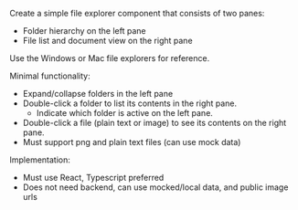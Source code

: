 Create a simple file explorer component that consists of two panes:

- Folder hierarchy on the left pane
- File list and document view on the right pane

Use the Windows or Mac file explorers for reference.

Minimal functionality:

- Expand/collapse folders in the left pane
- Double-click a folder to list its contents in the right pane.
    - Indicate which folder is active on the left pane.
- Double-click a file (plain text or image) to see its contents on the right pane.
- Must support png and plain text files (can use mock data)

Implementation:

- Must use React, Typescript preferred
- Does not need backend, can use mocked/local data, and public image urls

